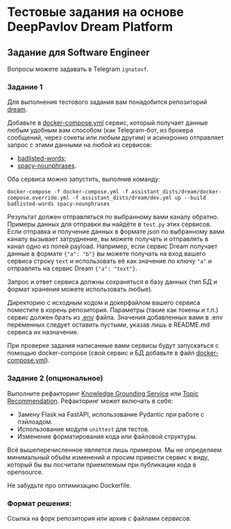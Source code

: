 #  Тестовые задания на основе DeepPavlov Dream Platform

## Задание для Software Engineer 

Вопросы можете задавать в Telegram `ignatovf`.

### Задание 1

Для выполнения тестового задания вам понадобится репозиторий [dream](https://github.com/deeppavlovteam/dream). 

Добавьте в [docker-compose.yml](https://github.com/deeppavlovteam/dream/blob/dev/docker-compose.yml) сервис, который получает данные любым удобным вам способом (как Telegram-бот, из брокера сообщений, через сокеты или любым другим) и асинхронно отправляет запрос с этими данными на любой из сервисов:

- [badlisted-words](https://github.com/deeppavlovteam/dream/tree/main/annotators/BadlistedWordsDetector);
- [spacy-nounphrases](https://github.com/deeppavlovteam/dream/tree/main/annotators/spacy_annotator).

Оба сервиса можно запустить, выполнив команду:

```commandline
docker-compose -f docker-compose.yml -f assistant_dists/dream/docker-compose.override.yml -f assistant_dists/dream/dev.yml up --build badlisted-words spacy-nounphrases
```

Результат должен отправляться по выбранному вами каналу обратно. Примеры данных для отправки вы найдёте в `test.py` этих сервисов. Если отправка и получение данных в формате json по выбранному вами каналу вызывает затруднение, вы можете получать и отправлять в канал одно из полей payload. Например, если сервис Dream получает данные в формате `{"a": "b"}` вы можете получать на вход вашего сервиса строку `text` и использовать её как значение по ключу `"a"` и отправлять на сервис Dream `{"a": "text"}`.

Запрос и ответ сервиса должны сохраняться в базу данных (тип БД и формат хранения можете использовать любые).

Директорию с исходным кодом и докерфайлом вашего сервиса поместите в корень репозитория. Параметры (такие как токены и т.п.) сервис должен брать из [.env](https://github.com/deeppavlovteam/dream/blob/dev/.env) файла. Значения добавленных вами в .env переменных следует оставить пустыми, указав лишь в README.md сервиса их назначение.

При проверке задания написанные вами сервисы будут запускаться с помощью docker-compose (свой сервис и БД добавьте в файл [docker-compose.yml](https://github.com/deeppavlovteam/dream/blob/dev/docker-compose.yml)).

### Задание 2 (опциональное)

Выполните рефакторинг [Knowledge Grounding Service](https://github.com/deeppavlovteam/dream/tree/dev/services/knowledge_grounding) или [Topic Recommendation](https://github.com/deeppavlovteam/dream/tree/dev/annotators/topic_recommendation). Рефакторинг может включать в себя:

- Замену Flask на FastAPI, использование Pydantic при работе с пэйлоадом.
- Использование модуля `unittest` для тестов.
- Изменение форматирования кода или файловой структуры.

Всё вышеперечисленное является лишь примером. Мы не определяем минимальный объём изменений и просим привести сервис к виду, который бы вы посчитали приемлемым при публикации кода в opensource.

Не забудьте про оптимизацию Dockerfile.

### Формат решения:

Ссылка на форк репозитория или архив с файлами сервисов.
